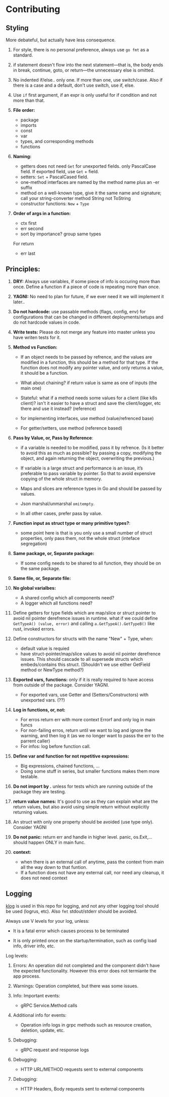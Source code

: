 # Contributing

## Styling

More debateful, but actually have less consequence.

1. For style, there is no personal preference, always use `go fmt` as a standard.

1.  if statement doesn't flow into the next statement—that is, the body ends in break, continue, goto, or return—the unnecessary else is omitted.

1. No indented if/else.. only one. If more than one, use switch/case. Also if there is a case and a default, don't use switch, use if, else.

1. Use `if` first argument, if an expr is only useful for if condition and not more than that.

1. **File order:**
    - package
    - imports
    - const
    - var
    - types, and corresponding methods
    - functions

1. **Naming:**

    - getters does not need `Get` for unexported fields. only PascalCase field. If exported field, use `Get` + field.
    - setters: `Set` + PascalCased field.
    - one-method interfaces are named by the method name plus an -er suffix
    - method on a well-known type, give it the same name and signature; call your string-converter method String not ToString
    - constructor functions: `New` + `Type`

1. **Order of args in a function:**
    - ctx first
    - err second
    - sort by importance? group same types

    For return
    - err last

## Principles:


1. **DRY:** Always use variables, if some piece of info is occuring more than once. Define a function if a piece of code is repeating more than once.

1. **YAGNI:** No need to plan for future, if we ever need it we will implement it later..

1. **Do not hardcode:** use passable methods (flags, config, env) for configurations that can be changed in different deployments/setups and do not hardcode values in code.

1. **Write tests:** Please do not merge any feature into master unless you have writen tests for it.

1. **Method vs Function:**

    - If an object needs to be passed by refrence, and the values are modified in a function, this should be a method for that type. If the function does not modify any pointer value, and only returns a value, it should be a function.

    - What about chaining? if return value is same as one of inputs (the main one)

    - Stateful: what if a method needs some values for a client (like k8s client)? isn't it easier to have a struct and save the client/logger, etc there and use it instead? (reference)

    - for implementing interfaces, use method (value/refrenced base)

    - For getter/setters, use method (reference based)

1. **Pass by Value, or, Pass by Reference**:

    - if a variable is needed to be modified, pass it by refrence. (Is it better to avoid this as much as possible? by passing a copy, modifying the object, and again returning the object, overwriting the previous.)

    - If variable is a large struct and performance is an issue, it’s preferable to pass variable by pointer. So that to avoid expensive copying of the whole struct in memory.

    - Maps and slices are reference types in Go and should be passed by values.

    - Json marshal/unmarshal `omitempty`.

    - In all other cases, prefer pass by value.

1. **Function input as struct type or many primitive types?**:

    - some point here is that is you only use a small number of struct properties, only pass them, not the whole struct (inteface segregation)

1. **Same package, or, Separate package:**

    - If some config needs to be shared to all function, they should be on the same package.

1. **Same file, or, Separate file:**

1. **No global varialbes:**

    - A shared config which all components need?
    - A logger which all functions need?

1. Define getters for type fields which are map/slice or struct pointer to avoid nil pointer derefrence issues in runtime. what if we could define `GetTypeA() (value, error)` and calling `a.GetTypeA().GetTypeB()` like rust, invoked errors.

1. Define constructors for structs with the name "New" + Type, when:
    - default value is requied
    - have struct-pointer/map/slice values to avoid nil pointer derefrence issues. This should cascade to all supersede structs which embeds/contains this struct. (Shouldn't we use either GetField method or NewType method?)

1. **Exported vars, functions:** only if it is really required to have access from outside of the package. Consider YAGNI.
    - For exported vars, use Getter and (Setters/Constructors) with unexported vars. (??)

1. **Log in functions, or, not:**

    - For erros return err with more context Errorf and only log in main funcs
    - For non-failing erros, return until we want to log and ignore the warning, and then log it (as we no longer want to passs the err to the parrent caller)
    - For infos: log before function call.

1. **Define var and function for not repetitive expressions:**

    - Big expressions, chained functions, ...
    - Doing some stuff in series, but smaller functions makes them more testable.

1. **Do not import by .** unless for tests which are running outside of the package they are testing.

1. **return value names:** It's good to use as they can explain what are the return values, but also avoid using simple return without explicitly returning values.

1. An struct with only one property should be avoided (use type only). Consider YAGNI

1. **Do not panic:** return err and handle in higher level. panic, os.Exit,... should happen ONLY in main func.

1. **context:**
    - when there is an external call of anytime, pass the context from main all the way down to that funtion.
    - If a function does not have any external call, nor need any cleanup, it does not need context


## Logging

[klog](https://github.com/kubernetes/klog) is used in this repo for logging, and not any other logging tool should be used (logrus, etc). Also `fmt` stdout/stderr should be avoided.

Always use V levels for your log, unless:

* It is a fatal error which causes process to be terminated

* It is only printed once on the startup/termination, such as config load info, driver info, etc.

Log levels:

1. Errors: An operation did not completed and the component didn't have the expected functionality. However this error does not termiante the app process.

2. Warnings: Operation completed, but there was some issues.

3. Info: Important events:

    * gRPC Service.Method calls

4. Additional info for events:

    * Operation info logs in grpc methods such as resource creation, deletion, update, etc.

5. Debugging:

    * gRPC request and response logs

6. Debugging:

    * HTTP URL/METHOD requests sent to external components

7. Debugging:

    * HTTP Headers, Body requests sent to external components
